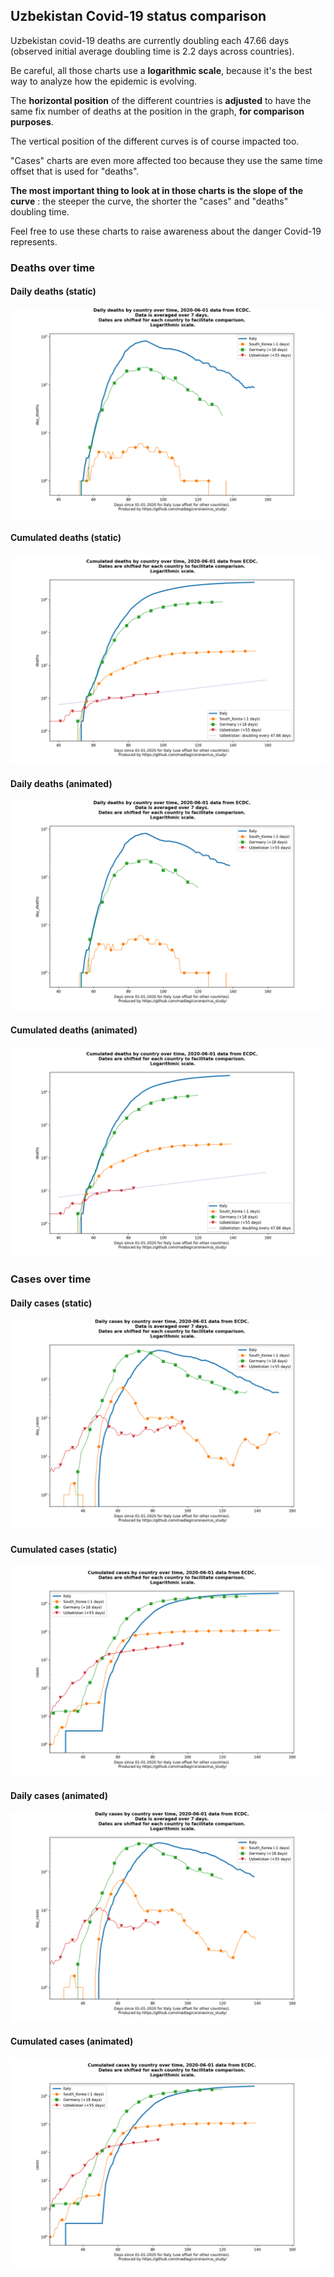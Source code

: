 ## Uzbekistan Covid-19 status comparison 

Uzbekistan covid-19 deaths are currently doubling each 47.66 days (observed initial average doubling time is 2.2 days across countries).



Be careful, all those charts use a **logarithmic scale**, because it's the best way to analyze how the epidemic is evolving.
 
The **horizontal position** of the different countries is **adjusted** to have the same fix number of deaths at the position in the graph, **for comparison purposes**.

The vertical position of the different curves is of course impacted too.

"Cases" charts are even more affected too because they use the same time offset that is used for "deaths".

**The most important thing to look at in those charts is the slope of the curve** : the steeper the curve, the shorter the "cases" and "deaths" doubling time.

Feel free to use these charts to raise awareness about the danger Covid-19 represents. 


 
### Deaths over time
 
#### Daily deaths (static)
![Uzbekistan covid-19 daily deaths static chart](https://raw.githubusercontent.com/madlag/coronavirus_study/master/notebooks/graphs/2020-06-01/countries/Uzbekistan/2020-06-01_Uzbekistan_day_deaths.png "Uzbekistan covid-19 day_deaths static chart")   
 
#### Cumulated deaths (static)
![Uzbekistan covid-19 cumulated deaths static chart](https://raw.githubusercontent.com/madlag/coronavirus_study/master/notebooks/graphs/2020-06-01/countries/Uzbekistan/2020-06-01_Uzbekistan_deaths.png "Uzbekistan covid-19 deaths static chart")   
 
#### Daily deaths (animated)
![Uzbekistan covid-19 daily deaths animated chart](https://raw.githubusercontent.com/madlag/coronavirus_study/master/notebooks/graphs/2020-06-01/countries/Uzbekistan/2020-06-01_Uzbekistan_day_deaths.gif "Uzbekistan covid-19 day_deaths animated chart")   
 
#### Cumulated deaths (animated)
![Uzbekistan covid-19 cumulated deaths animated chart](https://raw.githubusercontent.com/madlag/coronavirus_study/master/notebooks/graphs/2020-06-01/countries/Uzbekistan/2020-06-01_Uzbekistan_deaths.gif "Uzbekistan covid-19 deaths animated chart")   

 
### Cases over time
 
#### Daily cases (static)
![Uzbekistan covid-19 daily cases static chart](https://raw.githubusercontent.com/madlag/coronavirus_study/master/notebooks/graphs/2020-06-01/countries/Uzbekistan/2020-06-01_Uzbekistan_day_cases.png "Uzbekistan covid-19 day_cases static chart")   
 
#### Cumulated cases (static)
![Uzbekistan covid-19 cumulated cases static chart](https://raw.githubusercontent.com/madlag/coronavirus_study/master/notebooks/graphs/2020-06-01/countries/Uzbekistan/2020-06-01_Uzbekistan_cases.png "Uzbekistan covid-19 cases static chart")   
 
#### Daily cases (animated)
![Uzbekistan covid-19 daily cases animated chart](https://raw.githubusercontent.com/madlag/coronavirus_study/master/notebooks/graphs/2020-06-01/countries/Uzbekistan/2020-06-01_Uzbekistan_day_cases.gif "Uzbekistan covid-19 day_cases animated chart")   
 
#### Cumulated cases (animated)
![Uzbekistan covid-19 cumulated cases animated chart](https://raw.githubusercontent.com/madlag/coronavirus_study/master/notebooks/graphs/2020-06-01/countries/Uzbekistan/2020-06-01_Uzbekistan_cases.gif "Uzbekistan covid-19 cases animated chart")   


